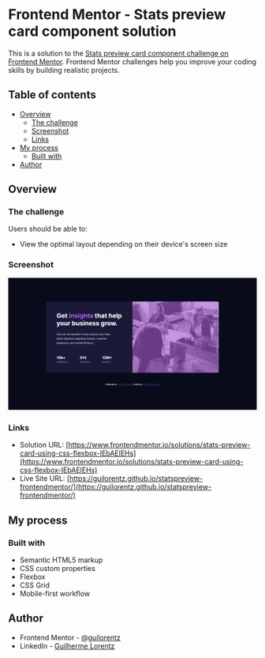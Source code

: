 # Frontend Mentor - Stats preview card component solution

This is a solution to the [Stats preview card component challenge on Frontend Mentor](https://www.frontendmentor.io/challenges/stats-preview-card-component-8JqbgoU62). Frontend Mentor challenges help you improve your coding skills by building realistic projects.

## Table of contents

- [Overview](#overview)
  - [The challenge](#the-challenge)
  - [Screenshot](#screenshot)
  - [Links](#links)
- [My process](#my-process)
  - [Built with](#built-with)
- [Author](#author)

## Overview

### The challenge

Users should be able to:

- View the optimal layout depending on their device's screen size

### Screenshot

![](./images/screenshot.jpg)

### Links

- Solution URL: [https://www.frontendmentor.io/solutions/stats-preview-card-using-css-flexbox-IEbAElEHs](https://www.frontendmentor.io/solutions/stats-preview-card-using-css-flexbox-IEbAElEHs)
- Live Site URL: [https://guilorentz.github.io/statspreview-frontendmentor/](https://guilorentz.github.io/statspreview-frontendmentor/)

## My process

### Built with

- Semantic HTML5 markup
- CSS custom properties
- Flexbox
- CSS Grid
- Mobile-first workflow

## Author

- Frontend Mentor - [@guilorentz](https://www.frontendmentor.io/profile/guilorentz)
- LinkedIn - [Guilherme Lorentz](https://www.linkedin.com/in/guilhermelorentz/)
